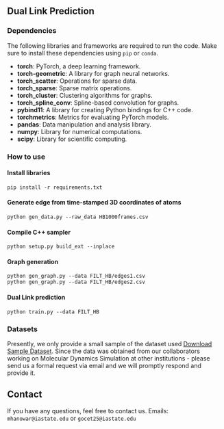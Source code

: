 ## Dual Link Prediction

### Dependencies

The following libraries and frameworks are required to run the code. Make sure to install these dependencies using `pip` or `conda`.

- **torch**: PyTorch, a deep learning framework.
- **torch-geometric**: A library for graph neural networks.
- **torch_scatter**: Operations for sparse data.
- **torch_sparse**: Sparse matrix operations.
- **torch_cluster**: Clustering algorithms for graphs.
- **torch_spline_conv**: Spline-based convolution for graphs.
- **pybind11**: A library for creating Python bindings for C++ code.
- **torchmetrics**: Metrics for evaluating PyTorch models.
- **pandas**: Data manipulation and analysis library.
- **numpy**: Library for numerical computations.
- **scipy**: Library for scientific computing.


### How to use

#### Install libraries

```shell
pip install -r requirements.txt
```

#### Generate edge from time-stamped 3D coordinates of atoms

```shell
python gen_data.py --raw_data HB1000frames.csv
```

#### Compile C++ sampler 

```shell
python setup.py build_ext --inplace
```
#### Graph generation

```shell
python gen_graph.py --data FILT_HB/edges1.csv
python gen_graph.py --data FILT_HB/edges2.csv
```
#### Dual Link prediction

```shell
python train.py --data FILT_HB
```



### Datasets

Presently, we only provide a small sample of the dataset used [Download Sample Dataset](https://drive.google.com/file/d/1cYsPavp3G7H16gU5ysX_ldmjD8uA7by-/view?usp=sharing). Since the data was obtained from our collaborators working on Molecular Dynamics Simulation at other institutions - please send us a formal request via email and we will promptly respond and provide it.

## Contact

If you have any questions, feel free to contact us.
Emails: `mhanowar@iastate.edu` or `gocet25@iastate.edu`



